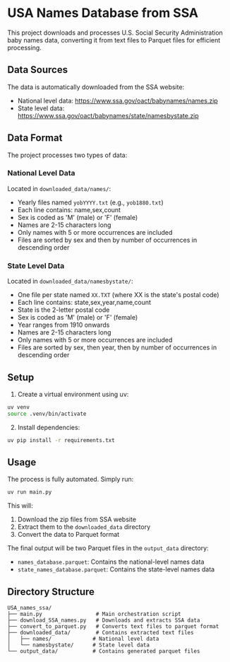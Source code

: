 # USA Names Database from SSA

This project downloads and processes U.S. Social Security Administration baby names data, converting it from text files to Parquet files for efficient processing.

## Data Sources

The data is automatically downloaded from the SSA website:
- National level data: https://www.ssa.gov/oact/babynames/names.zip
- State level data: https://www.ssa.gov/oact/babynames/state/namesbystate.zip

## Data Format

The project processes two types of data:

### National Level Data
Located in `downloaded_data/names/`:
- Yearly files named `yobYYYY.txt` (e.g., `yob1880.txt`)
- Each line contains: name,sex,count
- Sex is coded as 'M' (male) or 'F' (female)
- Names are 2-15 characters long
- Only names with 5 or more occurrences are included
- Files are sorted by sex and then by number of occurrences in descending order

### State Level Data
Located in `downloaded_data/namesbystate/`:
- One file per state named `XX.TXT` (where XX is the state's postal code)
- Each line contains: state,sex,year,name,count
- State is the 2-letter postal code
- Sex is coded as 'M' (male) or 'F' (female)
- Year ranges from 1910 onwards
- Names are 2-15 characters long
- Only names with 5 or more occurrences are included
- Files are sorted by sex, then year, then by number of occurrences in descending order

## Setup

1. Create a virtual environment using uv:
```bash
uv venv
source .venv/bin/activate
```

2. Install dependencies:
```bash
uv pip install -r requirements.txt
```

## Usage

The process is fully automated. Simply run:

```bash
uv run main.py
```

This will:
1. Download the zip files from SSA website
2. Extract them to the `downloaded_data` directory
3. Convert the data to Parquet format

The final output will be two Parquet files in the `output_data` directory:
- `names_database.parquet`: Contains the national-level names data
- `state_names_database.parquet`: Contains the state-level names data

## Directory Structure

```
USA_names_ssa/
├── main.py                 # Main orchestration script
├── download_SSA_names.py   # Downloads and extracts SSA data
├── convert_to_parquet.py   # Converts text files to parquet format
├── downloaded_data/        # Contains extracted text files
│   ├── names/             # National level data
│   └── namesbystate/      # State level data
└── output_data/           # Contains generated parquet files
``` 
